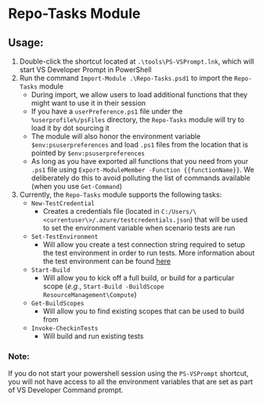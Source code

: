 # Repo-Tasks Module

## Usage:

1. Double-click the shortcut located at `.\tools\PS-VSPrompt.lnk`, which will start VS Developer Prompt in PowerShell
2. Run the command `Import-Module .\Repo-Tasks.psd1` to import the `Repo-Tasks` module
	- During import, we allow users to load additional functions that they might want to use it in their session
	- If you have a `userPreference.ps1` file under the `%userprofile%/psFiles` directory, the `Repo-Tasks` module will try to load it by dot sourcing it
	- The module will also honor the environment variable `$env:psuserpreferences` and load `.ps1` files from the location that is pointed by `$env:psuserpreferences`
	- As long as you have exported all functions that you need from your `.ps1` file using `Export-ModuleMember -Function {{functionName}}`. We deliberately do this to avoid polluting the list of commands available (when you use `Get-Command`)
3. Currently, the `Repo-Tasks` module supports the following tasks:
	- `New-TestCredential`
		- Creates a credentials file (located in `C:/Users/\<currentuser\>/.azure/testcredentials.json`) that will be used to set the environment variable when scenario tests are run
	- `Set-TestEnvironment`
		- Will allow you create a test connection string required to setup the test environment in order to run tests. More information about the test environment can be found [here](./using-azure-test-framework.md)
	- `Start-Build`
		- Will allow you to kick off a full build, or build for a particular scope (_e.g._, `Start-Build -BuildScope ResourceManagement\Compute`)
	- `Get-BuildScopes`
		- Will allow you to find existing scopes that can be used to build from
	- `Invoke-CheckinTests`
		- Will build and run existing tests

### Note:
If you do not start your powershell session using the `PS-VSPrompt` shortcut, you will not have access to all the environment variables that are set as part of VS Developer Command prompt.